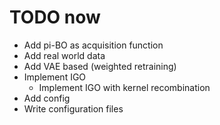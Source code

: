 # TODO now

- Add pi-BO as acquisition function
- Add real world data
- Add VAE based (weighted retraining)
- Implement IGO
    - Implement IGO with kernel recombination
- Add config
- Write configuration files